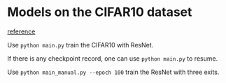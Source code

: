 # Models on the CIFAR10 dataset

[reference](https://github.com/kuangliu/pytorch-cifar)

Use `python main.py` train the CIFAR10 with ResNet.

If there is any checkpoint record, one can use `python main.py` to resume.

Use `python main_manual.py --epoch 100` train the ResNet with three exits.